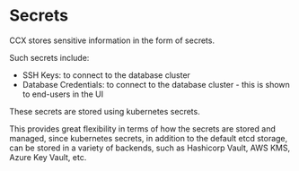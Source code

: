 # Secrets

CCX stores sensitive information in the form of secrets.

Such secrets include:

- SSH Keys: to connect to the database cluster
- Database Credentials: to connect to the database cluster - this is shown to end-users in the UI

These secrets are stored using kubernetes secrets.

This provides great flexibility in terms of how the secrets are stored and managed, since kubernetes secrets, in addition to the default etcd storage, can be stored in a variety of backends, such as Hashicorp Vault, AWS KMS, Azure Key Vault, etc.
